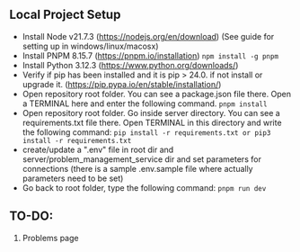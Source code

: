 ## Local Project Setup

- Install Node v21.7.3 (https://nodejs.org/en/download) (See guide for setting up in windows/linux/macosx)
- Install PNPM 8.15.7 (https://pnpm.io/installation) `npm install -g pnpm`
- Install Python 3.12.3 (https://www.python.org/downloads/)
- Verify if pip has been installed and it is pip > 24.0. if not install or upgrade it. (https://pip.pypa.io/en/stable/installation/)
- Open repository root folder. You can see a package.json file there. Open a TERMINAL here and enter the following command. `pnpm install`
- Open repository root folder. Go inside server directory. You can see a requirements.txt file there. Open TERMINAL in this directory and write the following command: `pip install -r requirements.txt or pip3 install -r requirements.txt`
- create/update a ".env" file in root dir and server/problem_management_service dir and set parameters for connections
  (there is a sample .env.sample file where actually parameters need to be set)
- Go back to root folder, type the following command: `pnpm run dev`

## TO-DO:
1. Problems page



